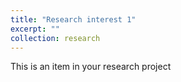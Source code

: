```yaml
---
title: "Research interest 1"
excerpt: ""
collection: research
---
```


This is an item in your research project
